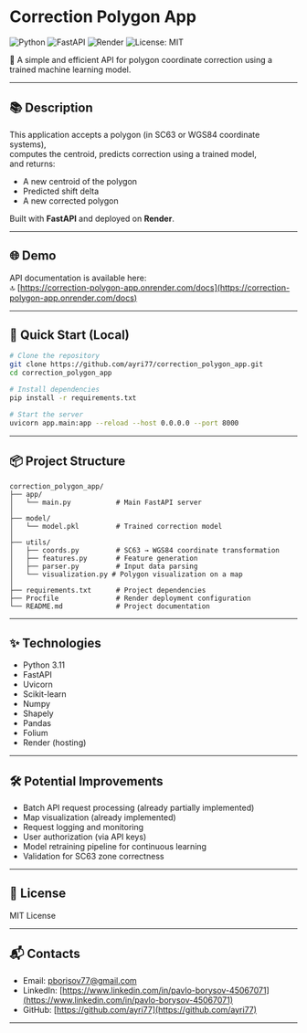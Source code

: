# Correction Polygon App

![Python](https://img.shields.io/badge/Python-3.11-blue)
![FastAPI](https://img.shields.io/badge/FastAPI-0.115.12-brightgreen)
![Render](https://img.shields.io/badge/Hosted%20on-Render-blue)
![License: MIT](https://img.shields.io/badge/License-MIT-yellow)

🚀 A simple and efficient API for polygon coordinate correction using a trained machine learning model.

---

## 📚 Description

This application accepts a polygon (in SC63 or WGS84 coordinate systems),  
computes the centroid, predicts correction using a trained model,  
and returns:

- A new centroid of the polygon
- Predicted shift delta
- A new corrected polygon

Built with **FastAPI** and deployed on **Render**.

---

## 🌐 Demo

API documentation is available here:  
🔝 [https://correction-polygon-app.onrender.com/docs](https://correction-polygon-app.onrender.com/docs)

---

## 🚀 Quick Start (Local)

```bash
# Clone the repository
git clone https://github.com/ayri77/correction_polygon_app.git
cd correction_polygon_app

# Install dependencies
pip install -r requirements.txt

# Start the server
uvicorn app.main:app --reload --host 0.0.0.0 --port 8000
```

---

## 📦 Project Structure

```
correction_polygon_app/
├── app/
│   └── main.py           # Main FastAPI server
│
├── model/
│   └── model.pkl         # Trained correction model
│
├── utils/
│   ├── coords.py         # SC63 → WGS84 coordinate transformation
│   ├── features.py       # Feature generation
│   ├── parser.py         # Input data parsing
│   └── visualization.py # Polygon visualization on a map
│
├── requirements.txt      # Project dependencies
├── Procfile              # Render deployment configuration
└── README.md             # Project documentation
```

---

## ✨ Technologies

- Python 3.11
- FastAPI
- Uvicorn
- Scikit-learn
- Numpy
- Shapely
- Pandas
- Folium
- Render (hosting)

---

## 🛠 Potential Improvements

- Batch API request processing (already partially implemented)
- Map visualization (already implemented)
- Request logging and monitoring
- User authorization (via API keys)
- Model retraining pipeline for continuous learning
- Validation for SC63 zone correctness

---

## 📜 License

MIT License

---

## 📬 Contacts

- Email: [pborisov77@gmail.com](mailto:pborisov77@gmail.com)
- LinkedIn: [https://www.linkedin.com/in/pavlo-borysov-45067071](https://www.linkedin.com/in/pavlo-borysov-45067071)
- GitHub: [https://github.com/ayri77](https://github.com/ayri77)

---

